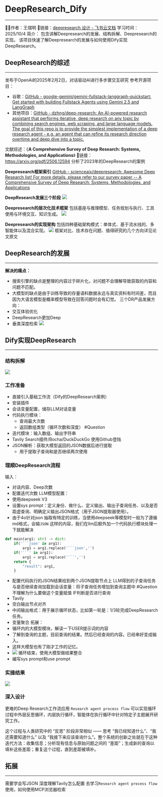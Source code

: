 # DeepResearch_Dify
---
🧑‍🔧作者：王熠明
🔗链接：[deepresearch 设计 - 飞书云文档](https://spvrm23ffj.feishu.cn/wiki/HKlBw23R4iZaBnkcLlHcnPjPneh?from=from_copylink)
学习时间：2025/10/4
简介：
包含讲解Deepresearch的发展、结构拆解、Deepresearch的实现。
该项目快速了解Deepresearch的发展与如何使用Dify实现DeepResearch。

## DeepResearch的综述
---
发布于OpenAi的2025年2月2日，对话驱动AI进行多步骤交互研究
参考开源项目：
- 谷歌：[GitHub - google-gemini/gemini-fullstack-langgraph-quickstart: Get started with building Fullstack Agents using Gemini 2.5 and LangGraph](https://github.com/google-gemini/gemini-fullstack-langgraph-quickstart)
- 其他项目：[GitHub - dzhng/deep-research: An AI-powered research assistant that performs iterative, deep research on any topic by combining search engines, web scraping, and large language models. The goal of this repo is to provide the simplest implementation of a deep research agent - e.g. an agent that can refine its research direction overtime and deep dive into a topic.](https://github.com/dzhng/deep-research)

文献综述：《**A Comprehensive Survey of Deep Research: Systems, Methodologies, and Applications**》
🔗链接： https://arxiv.org/pdf/2506.12594
分析了2023年的DeepResearch的案例

**Deepresearch框架索引**
[GitHub - scienceaix/deepresearch: Awesome Deep Research list! For more details, please refer to our survey paper -- A Comprehensive Survey of Deep Research: Systems, Methodologies, and Applications](https://github.com/scienceaix/deepresearch)

**DeepResearch发展三个阶段**
![](inbox/1d2c3e1b-0131-4088-a01e-df6ce2c22cd6.png)

**Deepresearch的层次化技术框架**
包括基座与推理模型、任务规划与执行、工具使用与环境交互、知识生成。
![](inbox/download_image.png)

**Deepresearch的实现架构**
包括四种基础架构模式：单体式、基于流水线的、多智能体以及混合实现。
![](inbox/image-2.png)
框架对比、技术存在问题、值得研究的几个方向详见论文原文


## DeepResearch的发展
---
**解决的痛点：**
- 搜索引擎的缺点是整理的内容过于碎片化，对问题不会理解导致获取的内容和问题不匹配。
- 大模型的缺点是由于训练导致的存量语料数据永远与真实资料有时间差，而且因为大语言模型是概率模型导致在回答问题时会有幻觉。
三个DR产品发展方向：
- 交互体验优化
- DeepResearch更加Deep
- 垂类深度检索
![](inbox/image-3.png)

## Dify实现DeepResearch
---
### 结构拆解
![](inbox/Pasted%20image%2020251004183213.png)
### 工作准备
- 直接引入基础工作流（Dify的DeepResearch案例）
- 安装插件
- 会话变量配置，储存LLM对话变量
- 代码执行模块：
	- 查询最大次数
	- 返回数组类型（循环次数和深度） #Question 
- 迭代模块：输入数组、输出字符串
- Tavily Search插件/Bocha/DuckDuckGo
  使用Github登陆
- JSON解析：获取大模型返回的JSON数据后进行提取
	- 用于提取子查询和是否继续两次使用

### 理顺DeepResearch流程
输入：
- 对话内容、Deep次数
- 配置迭代次数
LLM模型配置：
- 使用deepseek V3
- 设置sys prompt：定义身份、做什么、定义输出、输出子查询任务、以及是否距虚查询、明确定义输出JSON格式（用于JSON提取器使用）。
- 由于4o针对json 抽取有特定的训练，当使用deepseek等模型时一般为了遵循md格式，会输``` JSON ``` 这样的内容，我们在llm后额外加一个代码执行模块处理一下就能解决
```python
def main(arg1: str) -> dict:
    if('```json' in arg1):
        arg1 = arg1.replace('```json','')
    if('```' in arg1):
        arg1 = arg1.replace('```','')
    return {
        "result": arg1,
    }
```
- 配置代码执行的JSON结果给到两个JSON提取节点上
LLM得到的子查询任务与是否继续查询加载到会话变量：将子查询任务增加到查询主题中 #Question 不理解为什么要做这个变量赋值
IF判断是否进行查询
- Tavily
- 空白输出节点对齐
- 中间输出格式：用于展示循环状态，比如第一轮是：1/3轮完成DeepResearch任务。
- 变量聚合
拓展：
- 循环内的大模型模块，解读一下USER提示词的内容
- 了解到查询的主题，目前查询的结果。然后已经查询的内容。已经串好变成输入。
- 这样大模型也有了刚才工作的记忆。
- ![](inbox/image-4.png)
循环结束，使用大模型做结果整合
- 编写sys prompt和use prompt

### 实操结果
![](inbox/Pasted%20image%2020251005020641.png)

### 深入设计
更难的Deep Research工作流应用
`Research agent process flow`
可以实现循环过程中外层反思循环，内层执行循环，智能体在执行循环中针对特定子主题展开研究工作。

这个过程与人类研究中的 “反思” 阶段非常相似 —— 思考 “我已经知道什么”、“我还需要知道什么” 以及 “我接下来应该查询什么”。整个系统的创新之处就在于这种迭代方法：收集信息；分析现有信息与原始问题之间的 “差距”；生成新的查询以填补这些差距；重复这个过程，直到差距被填补。

## 拓展
---
需要学会写JSON
深度理解Tavily怎么配置
去学习`Research agent process flow`使用，如何使用MCP浏览器检索
